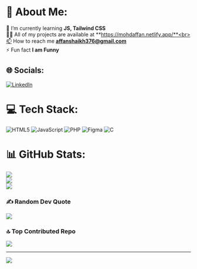 # 💫 About Me:
🌱 I’m currently learning **JS, Tailwind CSS**<br>👨‍💻 All of my projects are available at **https://mohdaffan.netlify.app/**<br>📫 How to reach me **affanshaikh376@gmail.com**<br>⚡ Fun fact **I am Funny**


## 🌐 Socials:
[![LinkedIn](https://img.shields.io/badge/LinkedIn-%230077B5.svg?logo=linkedin&logoColor=white)](https://www.linkedin.com/in/shaikh-affan-34569a321/)

# 💻 Tech Stack:
![HTML5](https://img.shields.io/badge/html5-%23E34F26.svg?style=for-the-badge&logo=html5&logoColor=white) ![JavaScript](https://img.shields.io/badge/javascript-%23323330.svg?style=for-the-badge&logo=javascript&logoColor=%23F7DF1E) ![PHP](https://img.shields.io/badge/php-%23777BB4.svg?style=for-the-badge&logo=php&logoColor=white) ![Figma](https://img.shields.io/badge/figma-%23F24E1E.svg?style=for-the-badge&logo=figma&logoColor=white) ![C](https://img.shields.io/badge/c-%2300599C.svg?style=for-the-badge&logo=c&logoColor=white)
# 📊 GitHub Stats:
![](https://github-readme-stats.vercel.app/api?username=affanshaikh-dev&theme=dark&hide_border=false&include_all_commits=true&count_private=false)<br/>
![](https://github-readme-streak-stats.herokuapp.com/?user=affanshaikh-dev&theme=dark&hide_border=false)<br/>
![](https://github-readme-stats.vercel.app/api/top-langs/?username=affanshaikh-dev&theme=dark&hide_border=false&include_all_commits=true&count_private=false&layout=compact)

### ✍️ Random Dev Quote
![](https://quotes-github-readme.vercel.app/api?type=horizontal&theme=radical)

### 🔝 Top Contributed Repo
![](https://github-contributor-stats.vercel.app/api?username=affanshaikh-dev&limit=5&theme=gruvbox&combine_all_yearly_contributions=true)

---
[![](https://visitcount.itsvg.in/api?id=affanshaikh-dev&icon=0&color=0)](https://visitcount.itsvg.in)

<!-- Proudly created with GPRM ( https://gprm.itsvg.in ) -->
